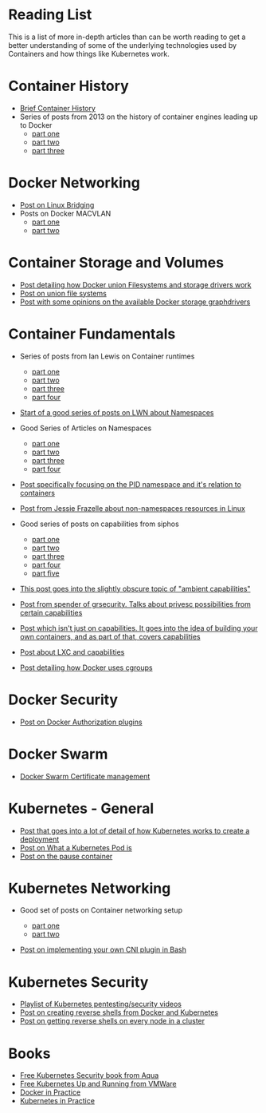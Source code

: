 # Reading List

This is a list of more in-depth articles than can be worth reading to get a better understanding of some of the underlying technologies used by Containers and how things like Kubernetes work.

# Container History

- [Brief Container History](https://blog.aquasec.com/a-brief-history-of-containers-from-1970s-chroot-to-docker-2016)
- Series of posts from 2013 on the history of container engines leading up to Docker
  - [part one](https://web.archive.org/web/20191011153644/http://www.cybera.ca/news-and-events/tech-radar/contain-your-enthusiasm-part-one-a-history-of-operating-system-containers/)
  - [part two](https://web.archive.org/web/20191011151348/https://www.cybera.ca/news-and-events/tech-radar/contain-your-enthusiasm-part-two-jails-zones-openvz-and-lxc/)
  - [part three](https://web.archive.org/web/20191011153243/http://www.cybera.ca/news-and-events/tech-radar/contain-your-enthusiasm-part-three-docker/ )

# Docker Networking

- [Post on Linux Bridging](https://www.thegeekstuff.com/2017/06/brctl-bridge/)
- Posts on Docker MACVLAN
  - [part one](https://web.archive.org/web/20190217173244/https://hicu.be/docker-networking-macvlan-vlan-configuration) 
  - [part two](https://web.archive.org/web/20190130130707/hicu.be/bridge-vs-macvlan)

# Container Storage and Volumes

- [Post detailing how Docker union Filesystems and storage drivers work](https://integratedcode.us/2016/08/30/storage-drivers-in-docker-a-deep-dive/)
- [Post on union file systems](https://www.terriblecode.com/blog/how-docker-images-work-union-file-systems-for-dummies/)
- [Post with some opinions on the available Docker storage graphdrivers](https://blog.jessfraz.com/post/the-brutally-honest-guide-to-docker-graphdrivers/)

# Container Fundamentals

- Series of posts from Ian Lewis on Container runtimes
  - [part one](https://www.ianlewis.org/en/container-runtimes-part-1-introduction-container-r)
  - [part two](https://www.ianlewis.org/en/container-runtimes-part-2-anatomy-low-level-contai)
  - [part three](https://www.ianlewis.org/en/container-runtimes-part-3-high-level-runtimes)
  - [part four](https://www.ianlewis.org/en/container-runtimes-part-4-kubernetes-container-run)

- [Start of a good series of posts on LWN about Namespaces](https://lwn.net/Articles/531114/)

- Good Series of Articles on Namespaces
  - [part one](http://ifeanyi.co/posts/linux-namespaces-part-1/)
  - [part two](http://ifeanyi.co/posts/linux-namespaces-part-2/)
  - [part three](http://ifeanyi.co/posts/linux-namespaces-part-3/)
  - [part four](http://ifeanyi.co/posts/linux-namespaces-part-4/)

- [Post specifically focusing on the PID namespace and it's relation to containers](https://hackernoon.com/the-curious-case-of-pid-namespaces-1ce86b6bc900)

- [Post from Jessie Frazelle about non-namespaces resources in Linux](https://blog.jessfraz.com/post/two-objects-not-namespaced-linux-kernel/)

- Good series of posts on capabilities from siphos
  - [part one](http://blog.siphos.be/2013/05/capabilities-a-short-intro/)
  - [part two](http://blog.siphos.be/2013/05/restricting-and-granting-capabilities/)
  - [part three](http://blog.siphos.be/2013/05/overview-of-linux-capabilities-part-1/)
  - [part four](http://blog.siphos.be/2013/05/overview-of-linux-capabilities-part-2/)
  - [part five](http://blog.siphos.be/2013/05/overview-of-linux-capabilities-part-3/)

- [This post goes into the slightly obscure topic of "ambient capabilities"](https://s3hh.wordpress.com/2015/07/25/ambient-capabilities/)
- [Post from spender of grsecurity.  Talks about privesc possibilities from certain capabilities](https://forums.grsecurity.net/viewtopic.php?f=7&t=2522&sid=c6fbcf62fd5d3472562540a7e608ce4e#p10271)
- [Post which isn't just on capabilities.  It goes into the idea of building your own containers, and as part of that, covers capabilities](https://blog.lizzie.io/linux-containers-in-500-loc.html)
- [Post about LXC and capabilities](https://blog.iwakd.de/lxc-cap_sys_admin-jessie)
- [Post detailing how Docker uses cgroups](https://shekhargulati.com/2019/01/03/how-docker-uses-cgroups-to-set-resource-limits/)


# Docker Security

- [Post on Docker Authorization plugins](https://blog.aquasec.com/docker-1.10-security-features-part-2-authorization-plug-in)


# Docker Swarm

- [Docker Swarm Certificate management](https://docs.docker.com/engine/swarm/how-swarm-mode-works/pki/)


# Kubernetes - General

- [Post that goes into a lot of detail of how Kubernetes works to create a deployment](https://github.com/jamiehannaford/what-happens-when-k8s)
- [Post on What a Kubernetes Pod is](https://www.ianlewis.org/en/what-are-kubernetes-pods-anyway)
- [Post on the pause container](https://www.ianlewis.org/en/almighty-pause-container)

# Kubernetes Networking

- Good set of posts on Container networking setup
  - [part one](https://itnext.io/an-illustrated-guide-to-kubernetes-networking-part-1-d1ede3322727)
  - [part two](https://itnext.io/an-illustrated-guide-to-kubernetes-networking-part-2-13fdc6c4e24c)

- [Post on implementing your own CNI plugin in Bash](https://www.altoros.com/blog/kubernetes-networking-writing-your-own-simple-cni-plug-in-with-bash/)

# Kubernetes Security

- [Playlist of Kubernetes pentesting/security videos](https://www.youtube.com/playlist?list=PLKDRii1YwXnLmd8ngltnf9Kzvbja3DJWx)
- [Post on creating reverse shells from Docker and Kubernetes](https://raesene.github.io/blog/2019/08/09/docker-reverse-shells/)
- [Post on getting reverse shells on every node in a cluster](https://raesene.github.io/blog/2019/08/10/making-it-rain-shells-in-Kubernetes/)


# Books 

- [Free Kubernetes Security book from Aqua](https://info.aquasec.com/kubernetes-security)
- [Free Kubernetes Up and Running from VMWare](https://k8s.vmware.com/kubernetes-up-and-running/)
- [Docker in Practice](https://www.manning.com/books/docker-in-practice-second-edition)
- [Kubernetes in Practice](https://www.manning.com/books/kubernetes-in-action-second-edition)